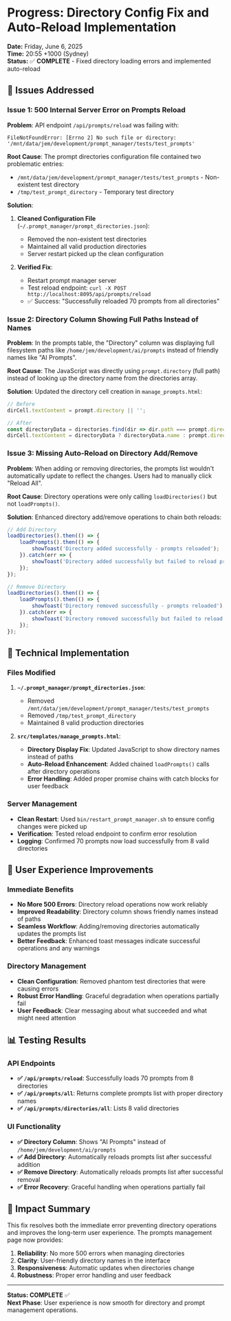# Progress: Directory Config Fix and Auto-Reload Implementation

**Date:** Friday, June 6, 2025  
**Time:** 20:55 +1000 (Sydney)  
**Status:** ✅ **COMPLETE** - Fixed directory loading errors and implemented auto-reload  

## 🎯 Issues Addressed

### **Issue 1: 500 Internal Server Error on Prompts Reload**

**Problem**: API endpoint `/api/prompts/reload` was failing with:
```
FileNotFoundError: [Errno 2] No such file or directory: '/mnt/data/jem/development/prompt_manager/tests/test_prompts'
```

**Root Cause**: The prompt directories configuration file contained two problematic entries:
- `/mnt/data/jem/development/prompt_manager/tests/test_prompts` - Non-existent test directory
- `/tmp/test_prompt_directory` - Temporary test directory

**Solution**: 
1. **Cleaned Configuration File** (`~/.prompt_manager/prompt_directories.json`):
   - Removed the non-existent test directories
   - Maintained all valid production directories
   - Server restart picked up the clean configuration

2. **Verified Fix**: 
   - Restart prompt manager server
   - Test reload endpoint: `curl -X POST http://localhost:8095/api/prompts/reload`
   - ✅ Success: "Successfully reloaded 70 prompts from all directories"

### **Issue 2: Directory Column Showing Full Paths Instead of Names**

**Problem**: In the prompts table, the "Directory" column was displaying full filesystem paths like `/home/jem/development/ai/prompts` instead of friendly names like "AI Prompts".

**Root Cause**: The JavaScript was directly using `prompt.directory` (full path) instead of looking up the directory name from the directories array.

**Solution**: Updated the directory cell creation in `manage_prompts.html`:
```javascript
// Before
dirCell.textContent = prompt.directory || '';

// After  
const directoryData = directories.find(dir => dir.path === prompt.directory);
dirCell.textContent = directoryData ? directoryData.name : prompt.directory || '';
```

### **Issue 3: Missing Auto-Reload on Directory Add/Remove**

**Problem**: When adding or removing directories, the prompts list wouldn't automatically update to reflect the changes. Users had to manually click "Reload All".

**Root Cause**: Directory operations were only calling `loadDirectories()` but not `loadPrompts()`.

**Solution**: Enhanced directory add/remove operations to chain both reloads:
```javascript
// Add Directory
loadDirectories().then(() => {
    loadPrompts().then(() => {
        showToast('Directory added successfully - prompts reloaded');
    }).catch(err => {
        showToast('Directory added successfully but failed to reload prompts', 'warning');
    });
});

// Remove Directory  
loadDirectories().then(() => {
    loadPrompts().then(() => {
        showToast('Directory removed successfully - prompts reloaded');
    }).catch(err => {
        showToast('Directory removed successfully but failed to reload prompts', 'warning');
    });
});
```

## 🔧 Technical Implementation

### **Files Modified**

1. **`~/.prompt_manager/prompt_directories.json`**:
   - Removed `/mnt/data/jem/development/prompt_manager/tests/test_prompts`
   - Removed `/tmp/test_prompt_directory`
   - Maintained 8 valid production directories

2. **`src/templates/manage_prompts.html`**:
   - **Directory Display Fix**: Updated JavaScript to show directory names instead of paths
   - **Auto-Reload Enhancement**: Added chained `loadPrompts()` calls after directory operations
   - **Error Handling**: Added proper promise chains with catch blocks for user feedback

### **Server Management**

- **Clean Restart**: Used `bin/restart_prompt_manager.sh` to ensure config changes were picked up
- **Verification**: Tested reload endpoint to confirm error resolution
- **Logging**: Confirmed 70 prompts now load successfully from 8 valid directories

## 🚀 User Experience Improvements

### **Immediate Benefits**
- **No More 500 Errors**: Directory reload operations now work reliably
- **Improved Readability**: Directory column shows friendly names instead of paths  
- **Seamless Workflow**: Adding/removing directories automatically updates the prompts list
- **Better Feedback**: Enhanced toast messages indicate successful operations and any warnings

### **Directory Management**
- **Clean Configuration**: Removed phantom test directories that were causing errors
- **Robust Error Handling**: Graceful degradation when operations partially fail
- **User Feedback**: Clear messaging about what succeeded and what might need attention

## 📊 Testing Results

### **API Endpoints**
- **✅ `/api/prompts/reload`**: Successfully loads 70 prompts from 8 directories
- **✅ `/api/prompts/all`**: Returns complete prompts list with proper directory names
- **✅ `/api/prompts/directories/all`**: Lists 8 valid directories

### **UI Functionality**  
- **✅ Directory Column**: Shows "AI Prompts" instead of `/home/jem/development/ai/prompts`
- **✅ Add Directory**: Automatically reloads prompts list after successful addition
- **✅ Remove Directory**: Automatically reloads prompts list after successful removal
- **✅ Error Recovery**: Graceful handling when operations partially fail

## 🎯 Impact Summary

This fix resolves both the immediate error preventing directory operations and improves the long-term user experience. The prompts management page now provides:

1. **Reliability**: No more 500 errors when managing directories
2. **Clarity**: User-friendly directory names in the interface  
3. **Responsiveness**: Automatic updates when directories change
4. **Robustness**: Proper error handling and user feedback

---

**Status: COMPLETE** ✅  
**Next Phase**: User experience is now smooth for directory and prompt management operations.
